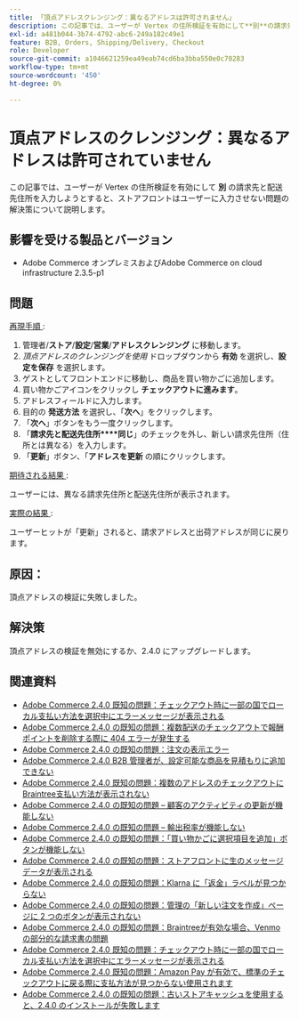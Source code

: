 ```yaml
---
title: 「頂点アドレスクレンジング：異なるアドレスは許可されません」
description: この記事では、ユーザーが Vertex の住所検証を有効にして**別**の請求先住所と配送先住所を入力しようとすると、ストアフロントはユーザーに入力させない問題の解決策について説明します。
exl-id: a481b044-3b74-4792-abc6-249a182c49e1
feature: B2B, Orders, Shipping/Delivery, Checkout
role: Developer
source-git-commit: a1046621259ea49eab74cd6ba3bba550e0c70283
workflow-type: tm+mt
source-wordcount: '450'
ht-degree: 0%

---
```


# 頂点アドレスのクレンジング：異なるアドレスは許可されていません

この記事では、ユーザーが Vertex の住所検証を有効にして **別** の請求先と配送先住所を入力しようとすると、ストアフロントはユーザーに入力させない問題の解決策について説明します。

## 影響を受ける製品とバージョン

* Adobe Commerce オンプレミスおよびAdobe Commerce on cloud infrastructure 2.3.5-p1

## 問題

<u> 再現手順 </u>:

1. 管理者/**ストア**/**設定**/**営業**/**アドレスクレンジング** に移動します。
1. *頂点アドレスのクレンジングを使用* ドロップダウンから **有効** を選択し、**設定を保存** を選択します。
1. ゲストとしてフロントエンドに移動し、商品を買い物かごに追加します。
1. 買い物かごアイコンをクリックし **チェックアウトに進みます**。
1. アドレスフィールドに入力します。
1. 目的の **発送方法** を選択し、「**次へ**」をクリックします。
1. 「**次へ**」ボタンをもう一度クリックします。
1. 「**請求先と配送先住所****同じ**」のチェックを外し、新しい請求先住所（住所とは異なる）を入力します。
1. 「**更新**」ボタン、「**アドレスを更新** の順にクリックします。

<u> 期待される結果 </u>:

ユーザーには、異なる請求先住所と配送先住所が表示されます。

<u> 実際の結果 </u>:

ユーザーヒットが「更新」されると、請求アドレスと出荷アドレスが同じに戻ります。

## 原因：

頂点アドレスの検証に失敗しました。

## 解決策

頂点アドレスの検証を無効にするか、2.4.0 にアップグレードします。

## 関連資料

* [Adobe Commerce 2.4.0 既知の問題：チェックアウト時に一部の国でローカル支払い方法を選択中にエラーメッセージが表示される](/help/troubleshooting/payments/magento-2-4-0-checkout-error-selecting-local-payments.md)
* [Adobe Commerce 2.4.0 の既知の問題：複数配送のチェックアウトで報酬ポイントを削除する際に 404 エラーが発生する](/help/troubleshooting/storefront/magento-2-4-0-404-error-removing-rewards-points-on-multi-shipping-checkout.md)
* [Adobe Commerce 2.4.0 の既知の問題：注文の表示エラー](/help/troubleshooting/storefront/magento-2-4-0-known-issue-orders-display-error.md)
* [Adobe Commerce 2.4.0 B2B 管理者が、設定可能な商品を見積もりに追加できない](/help/troubleshooting/miscellaneous/magento-2-4-0-b2b-admin-can-t-add-configurable-product-to-quote.md)
* [Adobe Commerce 2.4.0 既知の問題：複数のアドレスのチェックアウトにBraintree支払い方法が表示されない](/help/troubleshooting/payments/magento-2-4-0-braintree-not-in-multiple-addresses-checkout.md)
* [Adobe Commerce 2.4.0 の既知の問題 – 顧客のアクティビティの更新が機能しない](/help/troubleshooting/miscellaneous/magento-2-4-0-refresh-on-customer-activities-does-not-work.md)
* [Adobe Commerce 2.4.0 の既知の問題 – 輸出税率が機能しない](/help/troubleshooting/miscellaneous/magento-2-4-0-known-issue-export-tax-rates-does-not-work.md)
* [Adobe Commerce 2.4.0 の既知の問題：「買い物かごに選択項目を追加」ボタンが機能しない](/help/troubleshooting/miscellaneous/magento-2-4-0-add-selections-to-my-cart-does-not-work.md)
* [Adobe Commerce 2.4.0 の既知の問題：ストアフロントに生のメッセージデータが表示される](/help/troubleshooting/storefront/magento-2-4-0-issue-storefront-raw-message-data-display.md)
* [Adobe Commerce 2.4.0 の既知の問題：Klarna に「返金」ラベルが見つからない](/help/troubleshooting/payments/magento-2-4-0-known-issue-missing-refund-label-in-klarna.md)
* [Adobe Commerce 2.4.0 の既知の問題：管理の「新しい注文を作成」ページに 2 つのボタンが表示されない](/help/troubleshooting/miscellaneous/magento-2-4-0-known-issue-create-new-order-buttons-missing.md)
* [Adobe Commerce 2.4.0 の既知の問題：Braintreeが有効な場合、Venmo の部分的な請求書の問題](/help/troubleshooting/payments/magento-2-4-0-2-4-1-enable-braintree-venmo-partial-invoice-issue.md)
* [Adobe Commerce 2.4.0 既知の問題：チェックアウト時に一部の国でローカル支払い方法を選択中にエラーメッセージが表示される](/help/troubleshooting/payments/magento-2-4-0-checkout-error-selecting-local-payments.md)
* [Adobe Commerce 2.4.0 既知の問題：Amazon Pay が有効で、標準のチェックアウトに戻る際に支払方法が見つからない使用されます](/help/troubleshooting/payments/magento-2-4-0-known-issue-amazon-pay-no-payment-methods.md)
* [Adobe Commerce 2.4.0 の既知の問題：古いストアキャッシュを使用すると、2.4.0 のインストールが失敗します](/help/troubleshooting/installation-and-upgrade/magento-2-4-0-known-issue-2-4-0-installation-fails-with-outdated-stores-cache.md)
